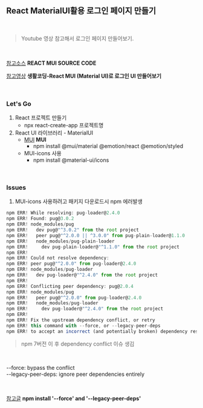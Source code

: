 ## React MaterialUI활용 로그인 페이지 만들기

<br/>

> Youtube 영상 참고해서 로그인 페이지 만들어보기.

<br/>

[참고소스](https://github.com/mui/material-ui/blob/v5.10.0/docs/data/material/getting-started/templates/sign-in/SignIn.tsx "REACT MUI SOURCE CODE") <b>REACT MUI SOURCE CODE</b>

[참고영상](https://www.youtube.com/watch?v=PWePBteFeeE "생활코딩-React MUI (Material UI)로 로그인 UI 만들어보기") <b>생활코딩-React MUI (Material UI)로 로그인 UI 만들어보기</b>

<br/>

### Let's Go

1. React 프로젝트 만들기
   - npx react-create-app 프로젝트명
2. React UI 라이브러리 - MaterialUI
   - [MUI](https://mui.com/) <b>MUI</b>
     - npm install @mui/material @emotion/react @emotion/styled
   - MUI-icons 사용
     - npm install @material-ui/icons

<br/>

### Issues

1. MUI-icons 사용하려고 패키지 다운로드시 npm 에러발생

```javascript
npm ERR! While resolving: pug-loader@2.4.0
npm ERR! Found: pug@3.0.2
npm ERR! node_modules/pug
npm ERR!   dev pug@"^3.0.2" from the root project
npm ERR!   peer pug@"^2.0.0 || ^3.0.0" from pug-plain-loader@1.1.0
npm ERR!   node_modules/pug-plain-loader
npm ERR!     dev pug-plain-loader@"^1.1.0" from the root project
npm ERR!
npm ERR! Could not resolve dependency:
npm ERR! peer pug@"^2.0.0" from pug-loader@2.4.0
npm ERR! node_modules/pug-loader
npm ERR!   dev pug-loader@"^2.4.0" from the root project
npm ERR!
npm ERR! Conflicting peer dependency: pug@2.0.4
npm ERR! node_modules/pug
npm ERR!   peer pug@"^2.0.0" from pug-loader@2.4.0
npm ERR!   node_modules/pug-loader
npm ERR!     dev pug-loader@"^2.4.0" from the root project
npm ERR!
npm ERR! Fix the upstream dependency conflict, or retry
npm ERR! this command with --force, or --legacy-peer-deps
npm ERR! to accept an incorrect (and potentially broken) dependency resolution.
```

> npm 7버전 이 후 dependency conflict 이슈 생김

<br/>

--force: bypass the conflict<br/>
--legacy-peer-deps: ignore peer dependencies entirely

<br/>

[참고글](https://velog.io/@yonyas/Fix-the-upstream-dependency-conflict-installing-NPM-packages-%EC%97%90%EB%9F%AC-%ED%95%B4%EA%B2%B0%EA%B8%B0) <b>npm install '--force' and '--legacy-peer-deps'</b>

